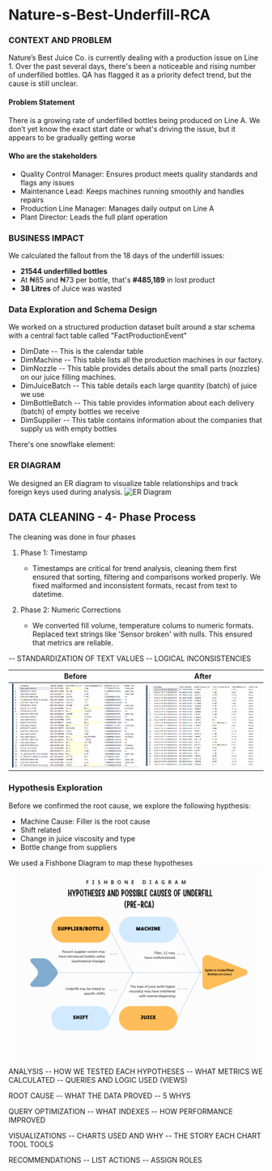 # Nature-s-Best-Underfill-RCA

### CONTEXT AND PROBLEM
Nature’s Best Juice Co. is currently dealing with a production issue on Line 1. Over the past several days, there's been a noticeable and rising number of underfilled bottles. QA has flagged it as a priority defect trend, but the cause is still unclear.

#### Problem Statement
There is a growing rate of underfilled bottles being produced on Line A. We don’t yet know the exact start date or what's driving the issue, but it appears to be gradually getting worse

#### Who are the stakeholders
* Quality Control Manager: Ensures product meets quality standards and flags any issues
* Maintenance Lead: Keeps machines running smoothly and handles repairs
* Production Line Manager: Manages daily output on Line A
* Plant Director: Leads the full plant operation

### BUSINESS IMPACT
We calculated the fallout from the 18 days of the underfill issues:
* **21544 underfilled bottles**
* At ₦85 and ₦73 per bottle, that's **#485,189** in lost product
* **38 Litres** of Juice was wasted


### Data Exploration and Schema Design
We worked on a structured production dataset built around a star schema with a central fact table called "FactProductionEvent"
* DimDate -- This is the calendar table
* DimMachine -- This table lists all the production machines in our factory.
* DimNozzle -- This table provides details about the small parts (nozzles) on our juice filling machines.
* DimJuiceBatch -- This table details each large quantity (batch) of juice we use
* DimBottleBatch -- This table provides information about each delivery (batch) of empty bottles we receive
* DimSupplier -- This table contains information about the companies that supply us with empty bottles

There's one snowflake element: 
  
### ER DIAGRAM 
We designed an ER diagram to visualize table relationships and track foreign keys used during analysis.
<img width="751" height="793" alt="ER Diagram" src="https://github.com/user-attachments/assets/c1a111ce-f692-4c7e-922f-0dd3c68f954b" />


## DATA CLEANING - 4- Phase Process
The cleaning was done in four phases
1. Phase 1: Timestamp
   * Timestamps are critical for trend analysis, cleaning them first ensured that sorting, filtering and comparisons worked properly. We fixed malformed and inconsistent formats, recast from text to datetime.

2. Phase 2: Numeric Corrections
   * We converted fill volume, temperature colums to numeric formats. Replaced text strings like 'Sensor broken' with nulls. This ensured that metrics are reliable.
   
-- STANDARDIZATION OF TEXT VALUES
-- LOGICAL INCONSISTENCIES

|Before|  After|
|------|--------|
| ![](https://github.com/silviawutche/Nature-s-Best-Underfill-RCA/blob/main/Resources/dirty%20event%20table.PNG) | ![](https://github.com/silviawutche/Nature-s-Best-Underfill-RCA/blob/main/Resources/Clean_event%20table.PNG)|

### Hypothesis Exploration
Before we confirmed the root cause, we explore the following hypthesis:
* Machine Cause: Filler is the root cause
* Shift related
* Change in juice viscosity and type
* Bottle change from suppliers

We used a Fishbone Diagram to map these hypotheses
![Fishbone Diagram](https://github.com/silviawutche/Nature-s-Best-Underfill-RCA/blob/main/Resources/Fishbone%20diagram.png)


ANALYSIS
-- HOW WE TESTED EACH HYPOTHESES
-- WHAT METRICS WE CALCULATED
-- QUERIES AND LOGIC USED (VIEWS)

ROOT CAUSE
-- WHAT THE DATA PROVED
-- 5 WHYS

QUERY OPTIMIZATION
-- WHAT INDEXES 
-- HOW PERFORMANCE IMPROVED

VISUALIZATIONS
-- CHARTS USED AND WHY
-- THE STORY EACH CHART TOOL
TOOLS

RECOMMENDATIONS
-- LIST ACTIONS
-- ASSIGN ROLES





